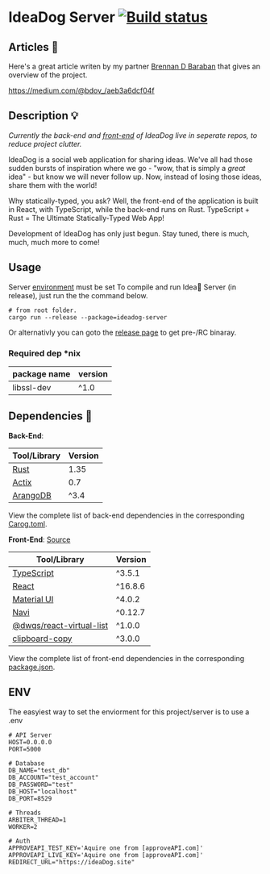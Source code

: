 # IdeaDog Server [![Build status](https://ci.appveyor.com/api/projects/status/jramqn9wwm2qk13j/branch/master?svg=true)](https://ci.appveyor.com/project/Ostoyae/ideadog-server/branch/master)

## Articles :newspaper:

Here's a great article writen by my partner [Brennan D Baraban](https://github.com/bdbaraban) that gives an overview of the project.

https://medium.com/@bdov_/aeb3a6dcf04f


## Description :bulb:

*Currently the back-end and [front-end](https://github.com/bdbaraban/ideadog) of IdeaDog live in seperate repos, to reduce project clutter.*

IdeaDog is a social web application for sharing ideas. We've all had those sudden bursts of inspiration where we go - "wow, that is simply a _great_ idea" - but know we will never follow up. Now, instead of losing those ideas, share them with the world!

Why statically-typed, you ask? Well, the front-end of the application is built in React, with TypeScript, while the back-end runs on Rust. TypeScript + Rust = The Ultimate Statically-Typed Web App!

Development of IdeaDog has only just begun. Stay tuned, there is much, much, much more to come!

## Usage

Server [environment](#env) must be set
To compile and run Idea:dog: Server (in release), just run the the command below.
```
# from root folder.
cargo run --release --package=ideadog-server
```
Or alternativly you can goto the [release page](https://github.com/Ostoyae/ideaDog_server/releases) to get pre-/RC binaray.

### Required dep *nix

|package name| version |
| ---------- | ------- |
| libssl-dev | ^1.0 |


## Dependencies :couple:

**Back-End**:

| Tool/Library     | Version    |
| ---------------- | ---------- |
| [Rust](https://www.rust-lang.org/) | 1.35 |
| [Actix](https://actix.rs/actix/actix/) | 0.7 |
| [ArangoDB](https://www.arangodb.com/) | ^3.4 |

View the complete list of back-end dependencies in the corresponding [Carog.toml](./app/Cargo.toml).
 
**Front-End**:
[Source](https://github.com/bdbaraban/ideadog)

| Tool/Library             | Version |
| ------------------------ | ------- |
| [TypeScript](https://www.typescriptlang.org/) | ^3.5.1  |
| [React](https://reactjs.org/) | ^16.8.6 |
| [Material UI](https://material-ui.com/) | ^4.0.2  |
| [Navi](https://frontarm.com/navi/en/) | ^0.12.7 |
| [@dwqs/react-virtual-list](https://www.npmjs.com/package/@dwqs/react-virtual-list) | ^1.0.0  |
| [clipboard-copy](https://www.npmjs.com/package/clipboard-copy) | ^3.0.0  |

View the complete list of front-end dependencies in the corresponding [package.json](./frontend/package.json).


## ENV

The easyiest way to set the enviorment for this project/server is to use a .env

```
# API Server
HOST=0.0.0.0
PORT=5000

# Database
DB_NAME="test_db"
DB_ACCOUNT="test_account"
DB_PASSWORD="test"
DB_HOST="localhost"
DB_PORT=8529

# Threads
ARBITER_THREAD=1
WORKER=2

# Auth
APPROVEAPI_TEST_KEY='Aquire one from [approveAPI.com]'
APPROVEAPI_LIVE_KEY='Aquire one from [approveAPI.com]'
REDIRECT_URL="https://ideaDog.site"
```

